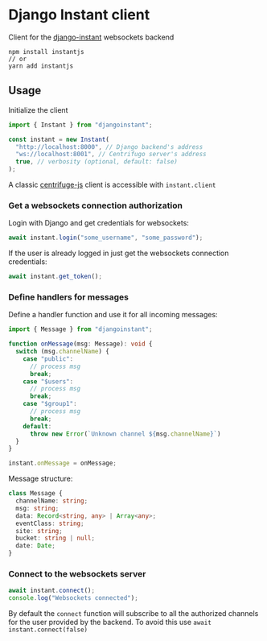 # Django Instant client

Client for the [django-instant](https://github.com/synw/django-instant) websockets backend

```
npm install instantjs
// or
yarn add instantjs
```

## Usage

Initialize the client

```typescript
import { Instant } from "djangoinstant";

const instant = new Instant(
  "http://localhost:8000", // Django backend's address
  "ws://localhost:8001", // Centrifugo server's address
  true, // verbosity (optional, default: false)
);
```

A classic [centrifuge-js](https://github.com/centrifugal/centrifuge-js) client is 
accessible with `instant.client`

### Get a websockets connection authorization

Login with Django and get credentials for websockets:

```typescript
await instant.login("some_username", "some_password");
```

If the user is already logged in just get the websockets connection credentials:

```typescript
await instant.get_token();
```

### Define handlers for messages

Define a handler function and use it for all incoming messages:

```typescript
import { Message } from "djangoinstant";

function onMessage(msg: Message): void {
  switch (msg.channelName) {
    case "public":
      // process msg
      break;
    case "$users":
      // process msg
      break;
    case "$group1":
      // process msg
      break;
    default:
      throw new Error(`Unknown channel ${msg.channelName}`)
  }
}

instant.onMessage = onMessage;
```

Message structure:

```typescript
class Message {
  channelName: string;
  msg: string;
  data: Record<string, any> | Array<any>;
  eventClass: string;
  site: string;
  bucket: string | null;
  date: Date;
}
```

### Connect to the websockets server

```typescript
await instant.connect();
console.log("Websockets connected");
```

By default the `connect` function will subscribe to all the authorized channels
for the user provided by the backend. To avoid this use `await instant.connect(false)`